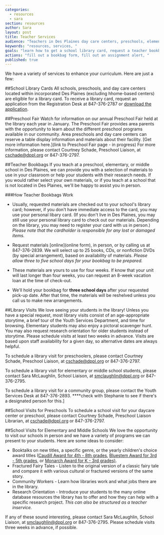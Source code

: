 ```yaml
---
categories: 
  - resources
  - sara
section: resources
author: Sara
layout: post
title: Teacher Services
audience: "Teachers in Des Plaines day care centers, preschools, elementary, or junior highs."
keywords: "resources, services, "
goals: "learn how to get a school library card, request a teacher bookbag, give us an assignment alert, available services (scheduling library tours, school visits), possible learn about classroom sets?"
actions: "fill out a bookbag form, fill out an assignment alert, "
published: true
---
```


We have a variety of services to enhance your curriculum. Here are just a few:

##School Library Cards
All schools, preschools, and day care centers located within incorporated Des Plaines (excluding hhome-based centers) are eligible for a library card. To receive a library card, request an application from the Registration Desk at 847-376-2787 or 
[download the application](http://dppl.org/youth/schoolcard.doc).

##Preschool Fair
Watch for information on our annual Preschool Fair held at the library each year in January. The Preschool Fair provides area parents with the opportunity to learn about the different preschool programs available in our community. Area preschools and day care centers can reserve a table display information and materials about their facility. [Get more information here.](link to Preschool Fair page - in progress) For more information, please contact Courtney Schade, Preschool Liaison, at cschade@dppl.org or 847-376-2797.

##Teacher Bookbags
If you teach at a preschool, elementary, or middle school in Des Plaines, we can provide you with a selection of materials to use in your classroom or help your students with their research needs. If you would rather select your own materials, or if you teach at a school that is not located in Des Plaines, we'll be happy to assist you in person. 

###How Teacher Bookbags Work
- Usually, requested materials are checked out to your school's library card; however, if you don't have immediate access to the card, you may use your personal libary card. (If you don't live in Des Plaines, you may still use your personal library card to check out our materials. Depending on the library, you may need to register your card with us in person.) _Please note that the cardholder is responsible for any lost or damaged items._ 

- Request materials [online](online form), in person, or by calling us at 847-376-2839. We will select up to 25 books, CDs, or nonfiction DVDs (by special arrangement), based on availability of materials. _Please allow three to five school days for your bookbag to be prepared._

- These materials are yours to use for four weeks. If know that your unit will last longer than four weeks, you can request an 8-week vacation loan at the time of check-out.

- We'll hold your bookbag for __three school days__ after your requested pick-up date. After that time, the materials will be reshelved unless you call us to make new arrangements.

##Library Visits
We love seeing your students in the library! Unless you have a special request, most library visits consist of an age-appropriate storytime, a brief tour of the Youth Services Department, and time for browsing. Elementary students may also enjoy a pictoral scavenger hunt. You may also request research orientation for older students instead of storytime. Please schedule visits at least two weeks in advance. Visits are based upon staff availability for a given day, so alternative dates are always helpful.

To schedule a library visit for preschoolers, please contact Courtney Schade, Preschool Liaison, at cschade@dppl.org or 847-376-2797.

To schedule a library visit for elementary or middle school students, please contact Sara McLaughlin, School Liaison, at smclaughlin@dppl.org or 847-376-2795.

To schedule a library visit for a community group, please contact the Youth Services Desk at 847-376-2893. ****check with Stephanie to see if there's a designated person for this.]

##School Visits for Preschools
To schedule a school visit for your daycare center or preschool, please contact Courtney Schade, Preschool Liaison Librarian, at cschade@dppl.org or 847-376-2797.

##School Visits for Elementary and Middle Schools
We love the opportunity to visit our schools in person and we have a variety of programs we can present to your students. Here are some ideas to consider:
- Booktalks on new titles, a specific genre, or the yearly children's choice award titles ([Caudill Award for 4th - 8th grades](Caudill), [Bluestem Award for 3rd - 5th grades](Bluestem), or [Monarch Award for K - 3rd grades)](Monarch).
- Fractured Fairy Tales - Listen to the original version of a classic fairy tale and compare it with various cultural or fractured versions of the same story.
- Community Workers - Learn how libraries work and what jobs there are in the library.
- Research Orientation - Introduce your students to the many online database resources the library has to offer and how they can help with a specific research project. _This can also be structured as a teacher inservice._

If any of these sound interesting, please contact Sara McLaughlin, School Liaison, at smclaughlin@dppl.org or 847-376-2795. Please schedule visits three weeks in advance, if possible.
 












